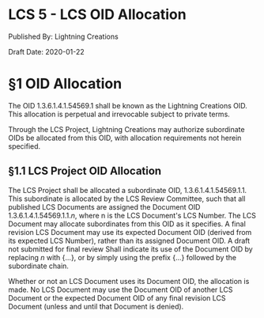 # LCS 5 - LCS OID Allocation

Published By: Lightning Creations

Draft Date: 2020-01-22

# §1 OID Allocation

The OID 1.3.6.1.4.1.54569.1 shall be known as the Lightning Creations OID. 
This allocation is perpetual and irrevocable subject to private terms. 

Through the LCS Project, Lightning Creations may authorize subordinate OIDs be allocated from this OID,
 with allocation requirements not herein specified. 
 
## §1.1 LCS Project OID Allocation

The LCS Project shall be allocated a subordinate OID, 1.3.6.1.4.1.54569.1.1. This subordinate is allocated 
 by the LCS Review Committee, such that all published LCS Documents are assigned the Document OID 1.3.6.1.4.1.54569.1.1.*n*,
 where n is the LCS Document's LCS Number. The LCS Document may allocate subordinates from this OID as it specifies. 
 A final revision LCS Document may use its expected Document OID (derived from its expected LCS Number),
 rather than its assigned Document OID. 
 A draft not submitted for final review Shall indicate its use of the Document OID by replacing *n* with {...},
 or by simply using the prefix {...} followed by the subordinate chain. 
 
Whether or not an LCS Document uses its Document OID, the allocation is made. No LCS Document may use the Document OID
 of another LCS Document or the expected Document OID of any final revision LCS Document (unless and until that Document is denied). 
